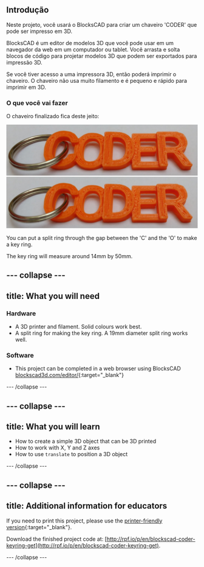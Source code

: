 ## Introdução

Neste projeto, você usará o BlocksCAD para criar um chaveiro 'CODER' que pode ser impresso em 3D.

BlocksCAD é um editor de modelos 3D que você pode usar em um navegador da web em um computador ou tablet. Você arrasta e solta blocos de código para projetar modelos 3D que podem ser exportados para impressão 3D.

Se você tiver acesso a uma impressora 3D, então poderá imprimir o chaveiro. O chaveiro não usa muito filamento e é pequeno e rápido para imprimir em 3D.

### O que você vai fazer

O chaveiro finalizado fica deste jeito:

![screenshot](images/coder-keyring.png) ![screenshot](images/coder-keyring.png)

You can put a split ring through the gap between the 'C' and the 'O' to make a key ring.

The key ring will measure around 14mm by 50mm.

--- collapse ---
---
title: What you will need
---

### Hardware

+ A 3D printer and filament. Solid colours work best.
+ A split ring for making the key ring. A 19mm diameter split ring works well.

### Software

+ This project can be completed in a web browser using BlocksCAD [blockscad3d.com/editor/](https://www.blockscad3d.com/editor){:target="_blank"}

--- /collapse ---

--- collapse ---
---
title: What you will learn
---

+ How to create a simple 3D object that can be 3D printed
+ How to work with X, Y and Z axes
+ How to use `translate` to position a 3D object

--- /collapse ---

--- collapse ---
---
title: Additional information for educators
---

If you need to print this project, please use the [printer-friendly version](https://projects.raspberrypi.org/en/projects/blockscad-coder-keyring/print){:target="_blank"}.

Download the finished project code at: [http://rpf.io/p/en/blockscad-coder-keyring-get](http://rpf.io/p/en/blockscad-coder-keyring-get).

--- /collapse ---
